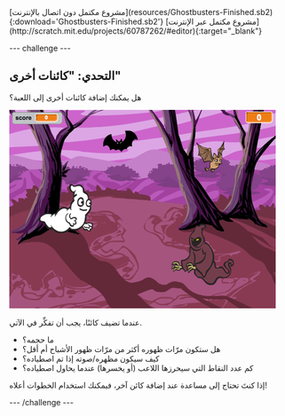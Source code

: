 <div class="p-hero-buttons">
  [مشروع مكتمل دون اتصال بالإنترنت](resources/Ghostbusters-Finished.sb2){:download='Ghostbusters-Finished.sb2'} [مشروع مكتمل عبر الإنترنت](http://scratch.mit.edu/projects/60787262/#editor){:target="_blank"}
</div>

\--- challenge \---

## التحدي: "كائنات أخرى"

هل يمكنك إضافة كائنات أخرى إلى اللعبة؟

![لقطة الشاشة](images/ghost-final.png)

عندما تضيف كائنًا، يجب أن تفكِّر في الآتي.

+ ما حجمه؟
+ هل ستكون مرّات ظهوره أكثر من مرّات ظهور الأشباح أم أقل؟
+ كيف سيكون مظهره/صوته إذا تم اصطياده؟
+ كم عدد النقاط التي سيحرزها اللاعب (أو يخسرها) عندما يحاول اصطياده؟

إذا كنتَ تحتاج إلى مساعدة عند إضافة كائن آخر، فيمكنك استخدام الخطوات أعلاه!

\--- /challenge \---